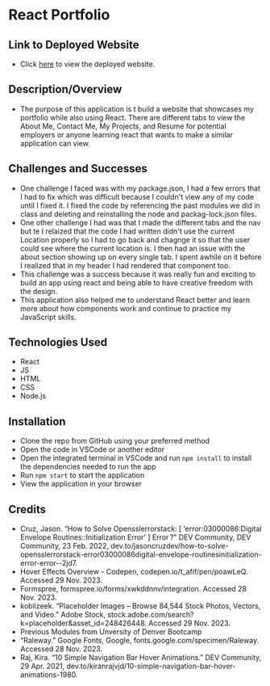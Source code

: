 # React Portfolio

## Link to Deployed Website
- Click [here]() to view the deployed website.
## Description/Overview
- The purpose of this application is t build a website that showcases my portfolio while also using React. There are different tabs to view the About Me, Contact Me, My Projects, and Resume for potential employers or anyone learning react that wants to make a similar application can view. 
## Challenges and Successes
- One challenge I faced was with my package.json, I had a few errors that I had to fix which was difficult because I couldn't view any of my code until I fixed it. I fixed the code by referencing the past modules we did in class and deleting and reinstalling the node and packag-lock.json files. 
- One other challenge I had was that I made the different tabs and the nav but te I relaized that the code I had written didn't use the current Location properly so I had to go back and chagnge it so that the user could see where the current location is. I then had an issue with the about section showing up on every single tab. I spent awhile on it before I realized that in my header I had rendered that component too. 
- This challenge was a success because it was really fun and exciting to build an app using react and being able to have creative freedom with the design. 
- This application also helped me to understand React better and learn more about how components work and continue to practice my JavaScript skills. 
## Technologies Used
- React
- JS
- HTML
- CSS
- Node.js
## Installation
- Clone the repo from GitHub using your preferred method
- Open the code in VSCode or another editor
- Open the integrated terminal in VSCode and run `npm install` to install the dependencies needed to run the app
- Run `npm start` to start the application
- View the application in your browser
## Credits
- Cruz, Jason. “How to Solve Opensslerrorstack: [ ‘error:03000086:Digital Envelope Routines::Initialization Error’ ] Error ?” DEV Community, DEV Community, 23 Feb. 2022, dev.to/jasoncruzdev/how-to-solve-opensslerrorstack-error03000086digital-envelope-routinesinitialization-error-error--2jd7. 
- Hover Effects Overview - Codepen, codepen.io/t_afif/pen/poawLeQ. Accessed 29 Nov. 2023. 
- Formspree, formspree.io/forms/xwkddnnv/integration. Accessed 28 Nov. 2023. 
- koblizeek. “Placeholder Images – Browse 84,544 Stock Photos, Vectors, and Video.” Adobe Stock, stock.adobe.com/search?k=placeholder&amp;asset_id=248426448. Accessed 29 Nov. 2023. 
- Previous Modules from Unversity of Denver Bootcamp
- “Raleway.” Google Fonts, Google, fonts.google.com/specimen/Raleway. Accessed 28 Nov. 2023. 
- Raj, Kira. “10 Simple Navigation Bar Hover Animations.” DEV Community, 29 Apr. 2021, dev.to/kiranrajvjd/10-simple-navigation-bar-hover-animations-1980. 